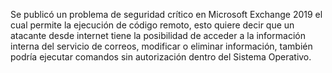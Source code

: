 Se publicó un problema de seguridad crítico en Microsoft
Exchange 2019 el cual permite la ejecución de código remoto,
esto quiere decir que un atacante desde internet tiene la
posibilidad de acceder a la información interna del servicio de
correos, modificar o eliminar información, también podría
ejecutar comandos sin autorización dentro del Sistema Operativo.